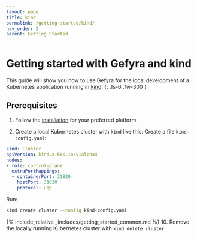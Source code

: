 ```yaml
---
layout: page
title: kind
permalink: /getting-started/kind/
nav_order: 2
parent: Getting Started
---
```

# Getting started with Gefyra and kind
This guide will show you how to use Gefyra for the local development of a Kubernetes application running in [kind](https://kind.sigs.k8s.io/).
{: .fs-6 .fw-300 }

## Prerequisites
1. Follow the [installation](https://gefyra.dev/installation) for your preferred platform.

2. Create a local Kubernetes cluster with `kind` like this:
Create a file `kind-config.yaml`:

```yaml
kind: Cluster
apiVersion: kind.x-k8s.io/v1alpha4
nodes:
- role: control-plane
  extraPortMappings:
  - containerPort: 31820
    hostPort: 31820
    protocol: udp
```

Run:
```bash
kind create cluster --config kind-config.yaml
```

{% include_relative _includes/getting_started_common.md %}
10. Remove the locally running Kubernetes cluster with `kind delete cluster`